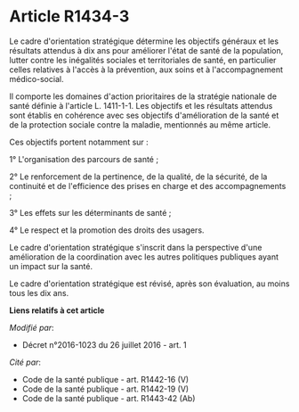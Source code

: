# Article R1434-3

Le cadre d'orientation stratégique détermine les objectifs généraux et les résultats attendus à dix ans pour améliorer l'état
de santé de la population, lutter contre les inégalités sociales et territoriales de santé, en particulier celles relatives à
l'accès à la prévention, aux soins et à l'accompagnement médico-social. 

Il comporte les domaines d'action prioritaires de la stratégie nationale de santé définie à l'article L. 1411-1-1. Les
objectifs et les résultats attendus sont établis en cohérence avec ses objectifs d'amélioration de la santé et de la
protection sociale contre la maladie, mentionnés au même article. 

Ces objectifs portent notamment sur : 

1° L'organisation des parcours de santé ; 

2° Le renforcement de la pertinence, de la qualité, de la sécurité, de la continuité et de l'efficience des prises en charge
et des accompagnements ; 

3° Les effets sur les déterminants de santé ; 

4° Le respect et la promotion des droits des usagers. 

Le cadre d'orientation stratégique s'inscrit dans la perspective d'une amélioration de la coordination avec les autres
politiques publiques ayant un impact sur la santé. 

Le cadre d'orientation stratégique est révisé, après son évaluation, au moins tous les dix ans.

**Liens relatifs à cet article**

_Modifié par_:

  - Décret n°2016-1023 du 26 juillet 2016 - art. 1

_Cité par_:

  - Code de la santé publique - art. R1442-16 (V)
  - Code de la santé publique - art. R1442-19 (V)
  - Code de la santé publique - art. R1443-42 (Ab)

